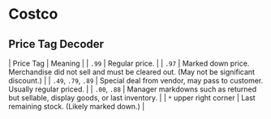 
# Costco

## Price Tag Decoder

| Price Tag | Meaning |
| `.99` | Regular price. |
| `.97` | Marked down price. Merchandise did not sell and must be cleared out. (May not be significant discount.) |
| `.49`, `.79`, `.89` | Special deal from vendor, may pass to customer. Usually regular priced. |
| `.00`, `.88` | Manager markdowns such as returned but sellable, display goods, or last inventory. |
| `*` upper right corner | Last remaining stock. (Likely marked down.) |

